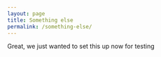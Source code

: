 ```yaml
---
layout: page
title: Something else
permalink: /something-else/
---
```


Great, we just wanted to set this up now for testing
